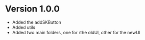 # Version 1.0.0

* Added the addSKButton
* Added utils
* Added two main folders, one for rthe oldUI, other for the newUI